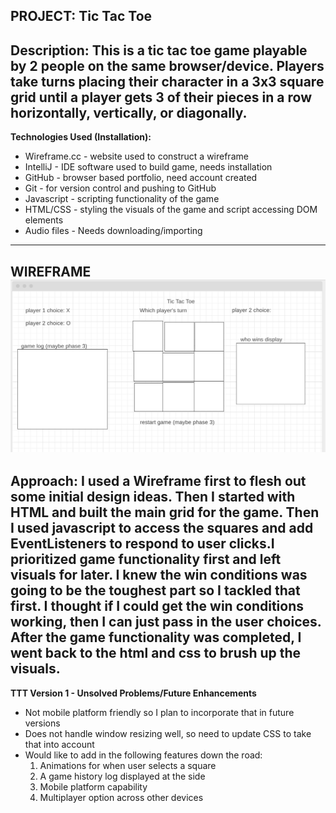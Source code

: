 **PROJECT:** Tic Tac Toe
---

**Description:** 
This is a tic tac toe game playable by 2 people on the same browser/device.
Players take turns placing their character in a 3x3 square grid until a player gets 3
of their pieces in a row horizontally, vertically, or diagonally.
---

**Technologies Used (Installation):**
- Wireframe.cc - website used to construct a wireframe
- IntelliJ - IDE software used to build game, needs installation
- GitHub - browser based portfolio, need account created
- Git - for version control and pushing to GitHub
- Javascript - scripting functionality of the game
- HTML/CSS - styling the visuals of the game and script accessing DOM elements
- Audio files - Needs downloading/importing
---

WIREFRAME
![Wireframe](img.png)
---

**Approach:**
I used a Wireframe first to flesh out some initial design ideas. Then I started with HTML
and built the main grid for the game. Then I used javascript to access the squares and add EventListeners
to respond to user clicks.I prioritized game functionality first and left visuals for later.
I knew the win conditions was going to be the toughest part so I tackled that first. I thought if
I could get the win conditions working, then I can just pass in the user choices.
After the game functionality was completed, I went back to the html and css to brush up the visuals.
---

**TTT Version 1 - Unsolved Problems/Future Enhancements**
- Not mobile platform friendly so I plan to incorporate that in future versions
- Does not handle window resizing well, so need to update CSS to take that into account
- Would like to add in the following features down the road:
  1. Animations for when user selects a square
  2. A game history log displayed at the side
  3. Mobile platform capability
  4. Multiplayer option across other devices  